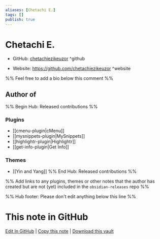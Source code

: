 ```yaml
---
aliases: [Chetachi E.]
tags: []
publish: true
---
```


# Chetachi E.

- GitHub: [chetachiezikeuzor](https://github.com/chetachiezikeuzor/) ^github
<!-- - Discord: `@` ^discord-->
- Website: <https://github.com/chetachiezikeuzor> ^website
<!-- - [[Publish sites|Publish site]]: <https://> ^publish-->

%% Feel free to add a bio below this comment %%

## Author of

%% Begin Hub: Released contributions %%

### Plugins

- [[cmenu-plugin|cMenu]]
- [[mysnippets-plugin|MySnippets]]
- [[highlightr-plugin|Highlightr]]
- [[get-info-plugin|Get Info]]

### Themes

- [[Yin and Yang]]
  %% End Hub: Released contributions %%

%% Add links to any plugins, themes or other notes that the author has created but are not (yet) included in the `obsidian-releases` repo %%

<!--
### Unlisted plugins
-->

<!--
### Others
-->

<!--
## Sponsor this author
-->

<!-- - [[GitHub sponsors]]: [Sponsor @chetachiezikeuzor on GitHub Sponsors](https://github.com/sponsors/chetachiezikeuzor) ^github-sponsor-->
<!-- - [[Buy me a coffee]]: <https://> ^buy-me-a-coffee-->
<!-- - [[PayPal]]: <https://> ^paypal-->
<!-- - [[Patreon]]: <https://> ^patreon-->

<!--
## Follow this author
-->

<!-- - [[YouTube Channels|On YouTube]]: <https://> ^youtube-->
<!-- - Twitter: <https://> ^twitter-->
<!-- - ... -->

%% Hub footer: Please don't edit anything below this line %%

# This note in GitHub

<span class="git-footer">[Edit In GitHub](https://github.dev/obsidian-community/obsidian-hub/blob/main/01%20-%20Community/People/chetachiezikeuzor.md "git-hub-edit-note") | [Copy this note](https://raw.githubusercontent.com/obsidian-community/obsidian-hub/main/01%20-%20Community/People/chetachiezikeuzor.md "git-hub-copy-note") | [Download this vault](https://github.com/obsidian-community/obsidian-hub/archive/refs/heads/main.zip "git-hub-download-vault") </span>
